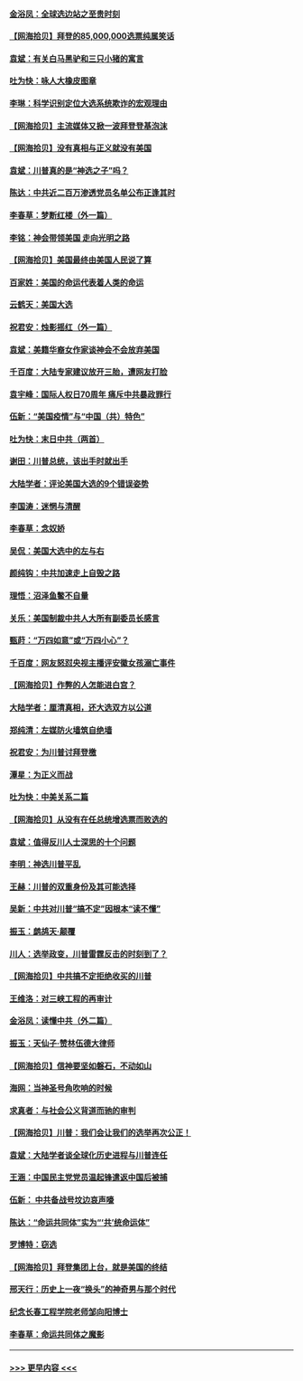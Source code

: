 #### [金浴凤：全球选边站之至贵时刻](../pages/nsc993/n12627318.md?t=12180252) 
#### [【网海拾贝】拜登的85,000,000选票纯属笑话](../pages/nsc993/n12626569.md?t=12180252) 
#### [袁斌：有关白马黑驴和三只小猪的寓言](../pages/nsc993/n12626198.md?t=12180252) 
#### [吐为快：咏人大橡皮图章](../pages/nsc993/n12624470.md?t=12180252) 
#### [李琳：科学识别定位大选系统欺诈的宏观理由](../pages/nsc993/n12624340.md?t=12180252) 
#### [【网海拾贝】主流媒体又掀一波拜登登基泡沫](../pages/nsc993/n12624000.md?t=12180252) 
#### [【网海拾贝】没有真相与正义就没有美国](../pages/nsc993/n12621885.md?t=12180252) 
#### [袁斌：川普真的是“神选之子”吗？](../pages/nsc993/n12621749.md?t=12180252) 
#### [陈达：中共近二百万渗透党员名单公布正逢其时](../pages/nsc993/n12620870.md?t=12180252) 
#### [李春草：梦断红楼（外一篇）](../pages/nsc993/n12619122.md?t=12180252) 
#### [李铭：神会带领美国 走向光明之路](../pages/nsc993/n12618584.md?t=12180252) 
#### [【网海拾贝】美国最终由美国人民说了算](../pages/nsc993/n12617255.md?t=12180252) 
#### [百家姓：美国的命运代表着人类的命运](../pages/nsc993/n12615838.md?t=12180252) 
#### [云鹤天：美国大选](../pages/nsc993/n12615994.md?t=12180252) 
#### [祝君安：烛影摇红（外一篇）](../pages/nsc993/n12615975.md?t=12180252) 
#### [袁斌：美籍华裔女作家谈神会不会放弃美国](../pages/nsc993/n12615263.md?t=12180252) 
#### [千百度：大陆专家建议放开三胎，遭网友打脸](../pages/nsc993/n12614456.md?t=12180252) 
#### [袁宇峰：国际人权日70周年 痛斥中共暴政罪行](../pages/nsc993/n12611965.md?t=12180252) 
#### [伍新：“美国疫情”与“中国（共）特色”](../pages/nsc993/n12611463.md?t=12180252) 
#### [吐为快：末日中共（两首）](../pages/nsc993/n12611461.md?t=12180252) 
#### [谢田：川普总统，该出手时就出手](../pages/nsc993/n12610905.md?t=12180252) 
#### [大陆学者：评论美国大选的9个错误姿势](../pages/nsc993/n12609586.md?t=12180252) 
#### [李国涛：迷惘与清醒](../pages/nsc993/n12607532.md?t=12180252) 
#### [李春草：念奴娇](../pages/nsc993/n12607083.md?t=12180252) 
#### [吴侃：美国大选中的左与右](../pages/nsc993/n12607054.md?t=12180252) 
#### [颜纯钩：中共加速走上自毁之路](../pages/nsc993/n12606473.md?t=12180252) 
#### [理悟：沼泽鱼鳖不自量](../pages/nsc993/n12606454.md?t=12180252) 
#### [关乐：美国制裁中共人大所有副委员长感言](../pages/nsc993/n12606442.md?t=12180252) 
#### [甄莳：“万四如意”或“万四小心”？](../pages/nsc993/n12606091.md?t=12180252) 
#### [千百度：网友怒怼央视主播评安徽女孩溺亡事件](../pages/nsc993/n12605370.md?t=12180252) 
#### [【网海拾贝】作弊的人怎能进白宫？](../pages/nsc993/n12603546.md?t=12180252) 
#### [大陆学者：厘清真相，还大选双方以公道](../pages/nsc993/n12603475.md?t=12180252) 
#### [郑纯清：左媒防火墙筑自绝墙](../pages/nsc993/n12602226.md?t=12180252) 
#### [祝君安：为川普讨拜登檄](../pages/nsc993/n12602199.md?t=12180252) 
#### [潭星：为正义而战](../pages/nsc993/n12600926.md?t=12180252) 
#### [吐为快：中美关系二篇](../pages/nsc993/n12600908.md?t=12180252) 
#### [【网海拾贝】从没有在任总统增选票而败选的](../pages/nsc993/n12600435.md?t=12180252) 
#### [袁斌：值得反川人士深思的十个问题](../pages/nsc993/n12600332.md?t=12180252) 
#### [李明：神选川普平乱](../pages/nsc993/n12599751.md?t=12180252) 
#### [王赫：川普的双重身份及其可能选择](../pages/nsc993/n12599723.md?t=12180252) 
#### [吴新：中共对川普“搞不定”因根本“读不懂”](../pages/nsc993/n12599502.md?t=12180252) 
#### [振玉：鹧鸪天‧颠覆](../pages/nsc993/n12599494.md?t=12180252) 
#### [川人：选举政变，川普雷霆反击的时刻到了？](../pages/nsc993/n12599291.md?t=12180252) 
#### [【网海拾贝】中共搞不定拒绝收买的川普](../pages/nsc993/n12598955.md?t=12180252) 
#### [王维洛：对三峡工程的再审计](../pages/nsc993/n12598436.md?t=12180252) 
#### [金浴凤：读懂中共（外二篇）](../pages/nsc993/n12597943.md?t=12180252) 
#### [振玉：天仙子‧赞林伍德大律师](../pages/nsc993/n12597929.md?t=12180252) 
#### [【网海拾贝】信神要坚如磐石，不动如山](../pages/nsc993/n12597901.md?t=12180252) 
#### [海网：当神圣号角吹响的时候](../pages/nsc993/n12595891.md?t=12180252) 
#### [求真者：与社会公义背道而驰的审判](../pages/nsc993/n12595868.md?t=12180252) 
#### [【网海拾贝】川普：我们会让我们的选举再次公正！](../pages/nsc993/n12594930.md?t=12180252) 
#### [袁斌：大陆学者谈全球化历史进程与川普连任](../pages/nsc993/n12594690.md?t=12180252) 
#### [王涵：中国民主党党员温起锋遣返中国后被捕](../pages/nsc993/n12594540.md?t=12180252) 
#### [伍新： 中共备战号坟边哀声嚎](../pages/nsc993/n12593086.md?t=12180252) 
#### [陈达：“命运共同体”实为“‘共’统命运体”](../pages/nsc993/n12590865.md?t=12180252) 
#### [罗博特：窃选](../pages/nsc993/n12590619.md?t=12180252) 
#### [【网海拾贝】拜登集团上台，就是美国的终结](../pages/nsc993/n12589725.md?t=12180252) 
#### [邢天行：历史上一夜“换头”的神奇男与那个时代](../pages/nsc993/n12589424.md?t=12180252) 
#### [纪念长春工程学院老师邹向阳博士](../pages/nsc993/n12585390.md?t=12180252) 
#### [李春草：命运共同体之魔影](../pages/nsc993/n12585026.md?t=12180252) 

----
#### [ >>> 更早内容 <<< ](../indexes/nsc993-earlier.md)
